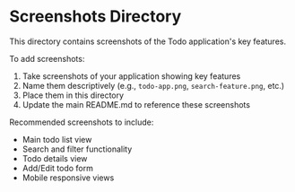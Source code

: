 # Screenshots Directory

This directory contains screenshots of the Todo application's key features.

To add screenshots:

1. Take screenshots of your application showing key features
2. Name them descriptively (e.g., `todo-app.png`, `search-feature.png`, etc.)
3. Place them in this directory
4. Update the main README.md to reference these screenshots

Recommended screenshots to include:

- Main todo list view
- Search and filter functionality
- Todo details view
- Add/Edit todo form
- Mobile responsive views
